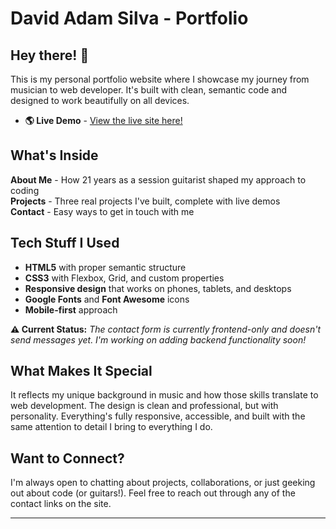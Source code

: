 # David Adam Silva - Portfolio

## Hey there! 👋

This is my personal portfolio website where I showcase my journey from musician to web developer. It's built with clean, semantic code and designed to work beautifully on all devices.

- **🌎 Live Demo** - [View the live site here!](https://davidadam1323.github.io/dasdev-portfolio/)

## What's Inside

**About Me** - How 21 years as a session guitarist shaped my approach to coding  
**Projects** - Three real projects I've built, complete with live demos  
**Contact** - Easy ways to get in touch with me

## Tech Stuff I Used

- **HTML5** with proper semantic structure
- **CSS3** with Flexbox, Grid, and custom properties
- **Responsive design** that works on phones, tablets, and desktops
- **Google Fonts** and **Font Awesome** icons
- **Mobile-first** approach

**⚠️ Current Status:** *The contact form is currently frontend-only and doesn't send messages yet. I'm working on adding backend functionality soon!*

## What Makes It Special

It reflects my unique background in music and how those skills translate to web development. The design is clean and professional, but with personality. Everything's fully responsive, accessible, and built with the same attention to detail I bring to everything I do. 

## Want to Connect?

I'm always open to chatting about projects, collaborations, or just geeking out about code (or guitars!). Feel free to reach out through any of the contact links on the site.

---